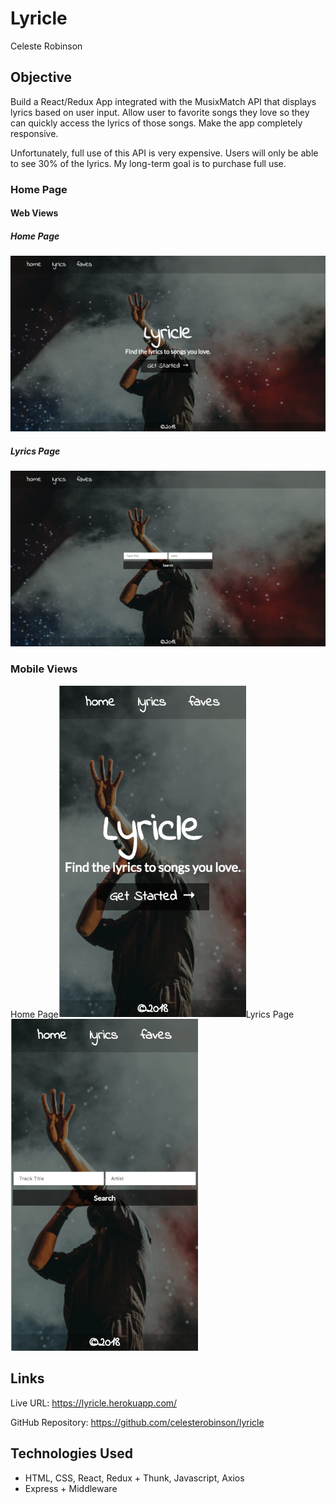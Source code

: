 # Lyricle

Celeste Robinson

## Objective

Build a React/Redux App integrated with the MusixMatch API that displays lyrics based on user input. Allow user to favorite songs they love so they can quickly access the lyrics of those songs. Make the app completely responsive.

Unfortunately, full use of this API is very expensive. Users will only be able to see 30% of the lyrics. My long-term goal is to purchase full use.

### Home Page

#### Web Views
##### Home Page
![homepage-web](screenshots/homepage-web-view.png)
##### Lyrics Page
![lyrics-page](screenshots/lyrics-web-view.png)

### Mobile Views<br/>
Home Page<img alt="homepage-web-view" src="screenshots/homepage-mobile-view.png" width="300" height="auto">Lyrics Page<img alt="homepage-web-view" src="screenshots/lyrics-mobile-view.png" width="300" height="auto">

## Links

Live URL: https://lyricle.herokuapp.com/

GitHub Repository: https://github.com/celesterobinson/lyricle

## Technologies Used
* HTML, CSS, React, Redux + Thunk, Javascript, Axios
* Express + Middleware